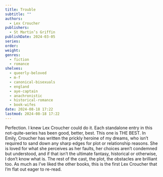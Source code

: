 ```yaml
---
title: Trouble
subtitle: ""
authors:
  - Lex Croucher
publishers:
  - St Martin’s Griffin
publishDate: 2024-03-05
series: 
order: 
weight: 
genres:
  - fiction
  - romance
shelves:
  - queerly-beloved
  - m-f
  - canonical-bisexuals
  - england
  - aye-captain
  - anachronistic
  - historical-romance
  - book-wifes
date: 2024-08-18 17:22
lastmod: 2024-08-18 17:22
---
```

Perfection. I knew Lex Croucher could do it. Each standalone entry in this not-quite-series has been good, better, best. This one is THE BEST. In Emily, Croucher has written the prickly heroine of my dreams, who isn’t required to sand down any sharp edges for plot or relationship reasons. She is loved for what she perceives as her faults, her choices aren’t condemned but understood, and if that isn’t the ultimate fantasy, historical or otherwise, I don’t know what is. The rest of the cast, the plot, the obstacles are brilliant too. As much as I’ve liked the other books, this is the first Lex Croucher that I’m flat out eager to re-read. 